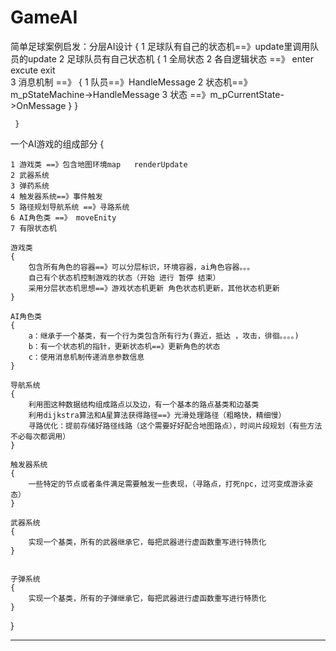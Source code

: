# GameAI

简单足球案例启发：分层AI设计
	 {
		1 足球队有自己的状态机==》update里调用队员的update
		2 足球队员有自己状态机
		{
			1 全局状态
			2 各自逻辑状态 ==》 enter excute exit  
			3 消息机制 ==》
			{
				1 队员==》HandleMessage
				2 状态机==》m_pStateMachine->HandleMessage
				3 状态 ==》m_pCurrentState->OnMessage
			}
		}

	 }




一个AI游戏的组成部分
{

	1 游戏类 ==》包含地图环境map   renderUpdate
	2 武器系统
	3 弹药系统
	4 触发器系统==》事件触发
	5 路径规划导航系统 ==》寻路系统
	6 AI角色类 ==》 moveEnity
	7 有限状态机

	游戏类
	{
		包含所有角色的容器==》可以分层标识，环境容器，ai角色容器。。。
		自己有个状态机控制游戏的状态（开始 进行 暂停 结束）
		采用分层状态机思想==》游戏状态机更新 角色状态机更新，其他状态机更新
	}

	AI角色类
	{
		a：继承于一个基类，有一个行为类包含所有行为(靠近，抵达 ，攻击，徘徊。。。。)
		b：有一个状态机的指针，更新状态机==》更新角色的状态 
		c：使用消息机制传递消息参数信息
	}

	导航系统
	{
		利用图这种数据结构组成路点以及边，有一个基本的路点基类和边基类
		利用dijkstra算法和A星算法获得路径==》光滑处理路径（粗略快，精细慢）
		寻路优化：提前存储好路径线路（这个需要好好配合地图路点），时间片段规划（有些方法不必每次都调用）
	}

	触发器系统
	{
		一些特定的节点或者条件满足需要触发一些表现，（寻路点，打死npc，过河变成游泳姿态）
	}

	武器系统
	{
		实现一个基类，所有的武器继承它，每把武器进行虚函数重写进行特质化
	}


	子弹系统
	{
		实现一个基类，所有的子弹继承它，每把武器进行虚函数重写进行特质化
	}

}

------------------------------------------------------------------------------------------

